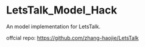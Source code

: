 # LetsTalk_Model_Hack
An model implementation for LetsTalk.

offcial repo: https://github.com/zhang-haojie/LetsTalk
